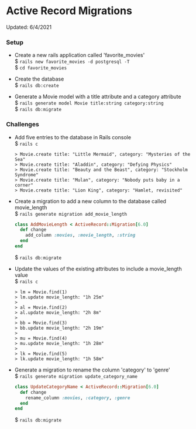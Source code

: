 # Active Record Migrations
Updated: 6/4/2021

### Setup
- Create a new rails application called 'favorite_movies'  
$ `rails new favorite_movies -d postgresql -T`  
$ `cd favorite_movies`

- Create the database  
$ `rails db:create`

- Generate a Movie model with a title attribute and a category attribute  
$ `rails generate model Movie title:string category:string`  
$ `rails db:migrate`

### Challenges
- Add five entries to the database in Rails console  
$ `rails c`

  ```
  > Movie.create title: "Little Mermaid", category: "Mysteries of the Sea"
  > Movie.create title: "Aladdin", category: "Defying Physics"
  > Movie.create title: "Beauty and the Beast", category: "Stockholm Syndrome"
  > Movie.create title: "Mulan", category: "Nobody puts baby in a corner"
  > Movie.create title: "Lion King", category: "Hamlet, revisited"
  ```

- Create a migration to add a new column to the database called movie_length  
$ `rails generate migration add_movie_length`

  ```ruby
  class AddMovieLength < ActiveRecord::Migration[6.0]
    def change
      add_column :movies, :movie_length, :string
    end
  end
  ```
  $ `rails db:migrate`

- Update the values of the existing attributes to include a movie_length value  
$ `rails c`

  ```
  > lm = Movie.find(1)
  > lm.update movie_length: "1h 25m"
  >
  > al = Movie.find(2)
  > al.update movie_length: "2h 8m"
  >
  > bb = Movie.find(3)
  > bb.update movie_length: "2h 19m"
  >
  > mu = Movie.find(4)
  > mu.update movie_length: "1h 28m"
  >
  > lk = Movie.find(5)
  > lk.update movie_length: "1h 58m"
  ```

- Generate a migration to rename the column 'category' to 'genre'  
$ `rails generate migration update_category_name`
  ```ruby
  class UpdateCategoryName < ActiveRecord::Migration[6.0]
    def change
      rename_column :movies, :category, :genre
    end
  end
  ```
  $ `rails db:migrate`
